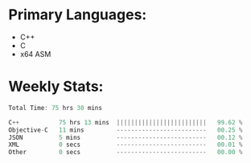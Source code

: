 # Primary Languages:
- C++
- C
- x64 ASM

# Weekly Stats:
<!--START_SECTION:waka-->

```C++
Total Time: 75 hrs 30 mins

C++           75 hrs 13 mins  |||||||||||||||||||||||||   99.62 %
Objective-C   11 mins         -------------------------   00.25 %
JSON          5 mins          -------------------------   00.12 %
XML           0 secs          -------------------------   00.01 %
Other         0 secs          -------------------------   00.00 %
```

<!--END_SECTION:waka-->


